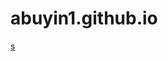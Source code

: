 # abuyin1.github.io

<body>
<a href="https://abuyin1.github.io/NEWSROOM Free Website Template - Free-CSS.com/free-bootstrap-magazine-template/single.html">s</a>
</body>
